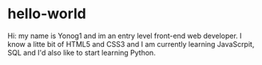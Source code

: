 # hello-world

Hi: my name is Yonog1 and im an entry level front-end web developer. I know a litte bit of HTML5 and CSS3 and I am currently learning JavaScrpit, SQL and I'd also like to start learning Python. 
